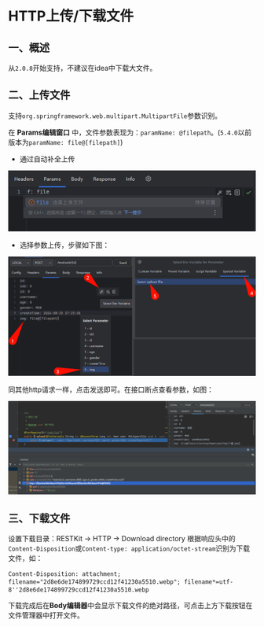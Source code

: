 # HTTP上传/下载文件

## 一、概述
从`2.0.8`开始支持，不建议在idea中下载大文件。

## 二、上传文件
支持`org.springframework.web.multipart.MultipartFile`参数识别。

在 **Params编辑窗口** 中，文件参数表现为：`paramName: @filepath`。(`5.4.0`以前版本为`paramName: file@[filepath]`)

- 通过自动补全上传

![img.png](images/1727200568948.png)

- 选择参数上传，步骤如下图：

![img.png](images/1724578236844.png)

同其他http请求一样，点击发送即可。在接口断点查看参数，如图：

![](images/179465814254137.png)

## 三、下载文件
设置下载目录：RESTKit -> HTTP -> Download directory
根据响应头中的`Content-Disposition`或`Content-type: application/octet-stream`识别为下载文件，如：
```
Content-Disposition: attachment; filename="2d8e6de174899729ccd12f41230a5510.webp"; filename*=utf-8''2d8e6de174899729ccd12f41230a5510.webp
```
下载完成后在**Body编辑器**中会显示下载文件的绝对路径，可点击上方下载按钮在文件管理器中打开文件。
